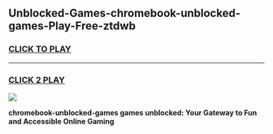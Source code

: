 
## Unblocked-Games-chromebook-unblocked-games-Play-Free-ztdwb
<h3>
<a href="https://premium76.site?title=chromebook-unblocked-games&ref=18A1">CLICK TO PLAY</a></h3>
<hr>

<h3>
<a href="https://premium76.site?title=chromebook-unblocked-games&ref=18A1">CLICK 2 PLAY</a>
  
</h3>

<a href="https://premium76.site?title=chromebook-unblocked-games&ref=18A1"><img src="https://clearcache.store/games.png"></a>


**chromebook-unblocked-games games unblocked: Your Gateway to Fun and Accessible Online Gaming**

